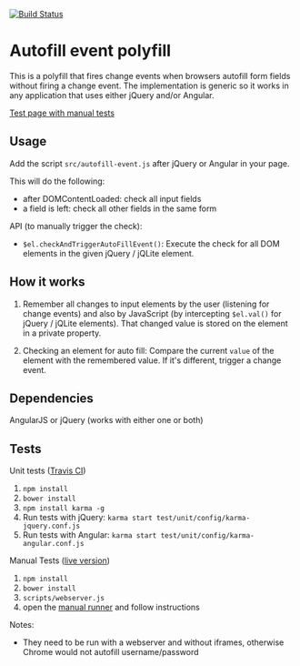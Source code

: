 [![Build Status](https://travis-ci.org/tbosch/autofill-event.png?branch=master)](https://travis-ci.org/tbosch/autofill-event)
# Autofill event polyfill

This is a polyfill that fires change events when browsers autofill form fields without firing a change event.
The implementation is generic so it works in any application that uses either jQuery and/or Angular.

[Test page with manual tests](http://tbosch.github.io/autofill-event/)

## Usage

Add the script `src/autofill-event.js` after jQuery or Angular in your page.

This will do the following:

- after DOMContentLoaded: check all input fields
- a field is left: check all other fields in the same form

API (to manually trigger the check):

- `$el.checkAndTriggerAutoFillEvent()`:
  Execute the check for all DOM elements in the given jQuery / jQLite element.

## How it works

1. Remember all changes to input elements by the user (listening for change events)
and also by JavaScript (by intercepting `$el.val()` for jQuery / jQLite elements).
That changed value is stored on the element in a private property.

2. Checking an element for auto fill:
Compare the current `value` of the element with the remembered value. If it's different,
trigger a change event.


## Dependencies

AngularJS or jQuery (works with either one or both)

## Tests

Unit tests ([Travis CI](https://travis-ci.org/tbosch/autofill-event))

  1. `npm install`
  1. `bower install`
  1. `npm install karma -g`
  1. Run tests with jQuery: `karma start test/unit/config/karma-jquery.conf.js`
  1. Run tests with Angular: `karma start test/unit/config/karma-angular.conf.js`

Manual Tests ([live version](http://tbosch.github.io/autofill-event/))

  1. `npm install`
  1. `bower install`
  1. `scripts/webserver.js`
  1. open the [manual runner](http://localhost:8000/manual-tests.html) and follow instructions

Notes:

  * They need to be run with a webserver and without iframes, otherwise Chrome would not autofill username/password

